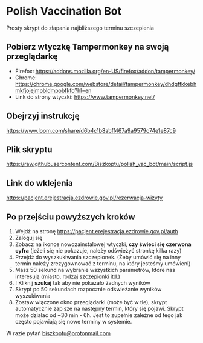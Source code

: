 # Polish Vaccination Bot
Prosty skrypt do złapania najbliższego terminu szczepienia

## Pobierz wtyczkę Tampermonkey na swoją przeglądarkę
- Firefox: https://addons.mozilla.org/en-US/firefox/addon/tampermonkey/
- Chrome: https://chrome.google.com/webstore/detail/tampermonkey/dhdgffkkebhmkfjojejmpbldmpobfkfo?hl=en
- Link do strony wtyczki: https://www.tampermonkey.net/

## Obejrzyj instrukcję 
https://www.loom.com/share/d6b4c1b8abff467a9a9579c74e1e87c9

## Plik skryptu
https://raw.githubusercontent.com/Biszkoptu/polish_vac_bot/main/script.js

## Link do wklejenia
https://pacjent.erejestracja.ezdrowie.gov.pl/rezerwacja-wizyty

## Po przejściu powyższych kroków

1. Wejdź na stronę https://pacjent.erejestracja.ezdrowie.gov.pl/auth
2. Zaloguj się
3. Zobacz na ikonce nowozainstalowej wtyczki, **czy świeci się czerwona cyfra** (jeżeli się nie pokazuje, należy odświeżyć stronkę kilka razy)
4. Przejdź do wyszkukiwania szczepionek. (Żeby umówić się na inny termin należy zrezygownować z terminu, na który jesteśmy umówieni)
5. Masz 50 sekund na wybranie wszystkich parametrów, które nas interesują (miasto, rodzaj szczepionki itd.)
6. ! Kliknij **szukaj** tak aby nie pokazało żadnych wyników
7. Skrypt po 50 sekundach rozpocznie odświeżanie wyników wyszukiwania
8. Zostaw włączone okno przeglądarki (może być w tle), skrypt automatycznie zapisze na następny termin, który się pojawi. Skrypt może działać od ~30 min - 6h. Jest to zupełnie zależne od tego jak często pojawiają się nowe terminy w systemie.

W razie pytań [biszkoptu@protonmail.com](mailto:biszkoptu@protonmail.com)
